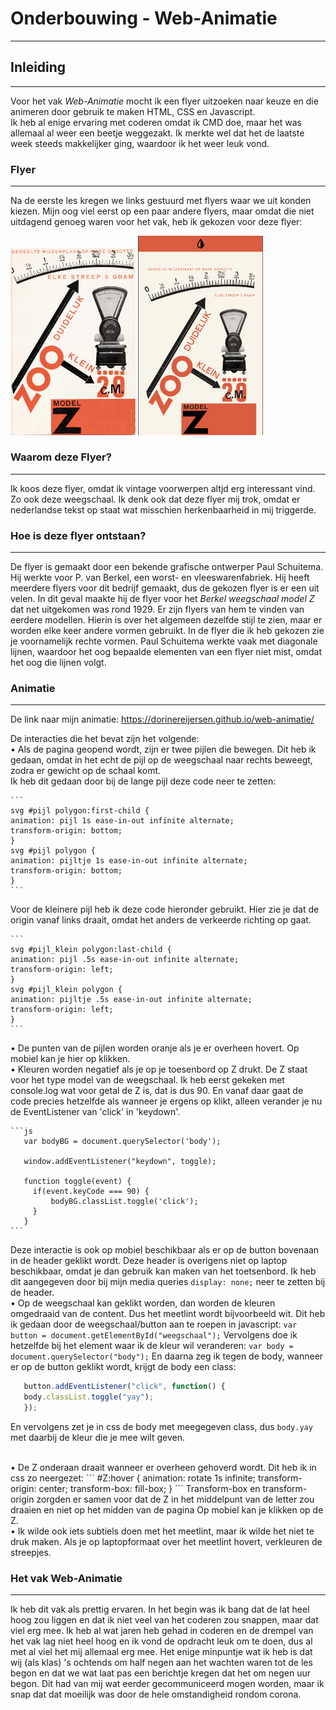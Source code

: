# Onderbouwing - Web-Animatie
---

## Inleiding
---
Voor het vak *Web-Animatie* mocht ik een flyer uitzoeken naar keuze en die animeren door gebruik te maken HTML, CSS en Javascript. <br>
Ik heb al enige ervaring met coderen omdat ik CMD doe, maar het was allemaal al weer een beetje weggezakt. Ik merkte wel dat het de laatste week steeds makkelijker ging, waardoor ik het weer leuk vond.

### Flyer
---
Na de eerste les kregen we links gestuurd met flyers waar we uit konden kiezen. Mijn oog viel eerst op een paar andere flyers, maar omdat die niet uitdagend genoeg waren voor het vak, heb ik gekozen voor deze flyer:

<img src="images/plaatje.jpg" width="200"></img>
<img src="images/MobielFormaat.png" width="200"></img>

### Waarom deze Flyer?
---
Ik koos deze flyer, omdat ik vintage voorwerpen altjd erg interessant vind. Zo ook deze weegschaal. Ik denk ook dat deze flyer mij trok, omdat er nederlandse tekst op staat wat misschien herkenbaarheid in mij triggerde.

### Hoe is deze flyer ontstaan?
---
De flyer is gemaakt door een bekende grafische ontwerper Paul Schuitema. Hij werkte voor P. van Berkel, een worst- en vleeswarenfabriek. 
Hij heeft meerdere flyers voor dit bedrijf gemaakt, dus de gekozen flyer is er een uit velen. In dit geval maakte hij de flyer voor het *Berkel weegschaal model Z* dat net uitgekomen was rond 1929.
Er zijn flyers van hem te vinden van eerdere modellen. Hierin is over het algemeen dezelfde stijl te zien, maar er worden elke keer andere vormen gebruikt. In de flyer die ik heb gekozen zie je voornamelijk rechte vormen.
Paul Schuitema werkte vaak met diagonale lijnen, waardoor het oog bepaalde elementen van een flyer niet mist, omdat het oog die lijnen volgt.

### Animatie
---
De link naar mijn animatie: https://dorinereijersen.github.io/web-animatie/

De interacties die het bevat zijn het volgende:<br>
 • Als de pagina geopend wordt, zijn er twee pijlen die bewegen. Dit heb ik gedaan, omdat in het echt de pijl op de weegschaal naar rechts beweegt, zodra er gewicht op de schaal komt. <br>
 Ik heb dit gedaan door bij de lange pijl deze code neer te zetten:
    
    ```
    svg #pijl polygon:first-child {
    animation: pijl 1s ease-in-out infinite alternate;
    transform-origin: bottom;
    }
    svg #pijl polygon {
    animation: pijltje 1s ease-in-out infinite alternate;
    transform-origin: bottom;
    }
    ```
    
Voor de kleinere pijl heb ik deze code hieronder gebruikt. Hier zie je dat de origin vanaf links draait, omdat het anders de verkeerde richting op gaat.

    ```
    svg #pijl_klein polygon:last-child {
    animation: pijl .5s ease-in-out infinite alternate;
    transform-origin: left;
    }
    svg #pijl_klein polygon {
    animation: pijltje .5s ease-in-out infinite alternate;
    transform-origin: left;
    }
    ```

• De punten van de pijlen worden oranje als je er overheen hovert. Op mobiel kan je hier op klikken. <br>
• Kleuren worden negatief als je op je toesenbord op Z drukt. De Z staat voor het type model van de weegschaal. 
Ik heb eerst gekeken met console.log wat voor getal de Z is, dat is dus 90. En vanaf daar gaat de code precies hetzelfde als wanneer je ergens op klikt, alleen verander je nu de EventListener van 'click' in 'keydown'.
    
    ```js
       var bodyBG = document.querySelector('body');

       window.addEventListener("keydown", toggle);

       function toggle(event) {
         if(event.keyCode === 90) {
             bodyBG.classList.toggle('click');
         }
       }
    ```
Deze interactie is ook op mobiel beschikbaar als er op de button bovenaan in de header geklikt wordt. Deze header is overigens niet op laptop beschikbaar, omdat je dan gebruik kan maken van het toetsenbord. Ik heb dit aangegeven door bij mijn media queries ```display: none;``` neer te zetten bij de header.<br>
• Op de weegschaal kan geklikt worden, dan worden de kleuren omgedraaid van de content. Dus het meetlint wordt bijvoorbeeld wit. 
Dit heb ik gedaan door de weegschaal/button aan te roepen in javascript: ```var button = document.getElementById("weegschaal");```
Vervolgens doe ik hetzelfde bij het element waar ik de kleur wil veranderen: ```var body = document.querySelector("body");```
En daarna zeg ik tegen de body, wanneer er op de button geklikt wordt, krijgt de body een class: 
 ```js
    button.addEventListener("click", function() {
    body.classList.toggle("yay");
    });
 ```
 En vervolgens zet je in css de body met meegegeven class, dus  ```body.yay ``` met daarbij de kleur die je mee wilt geven.

<br>
• De Z onderaan draait wanneer er overheen gehoverd wordt. Dit heb ik in css zo neergezet:
```
#Z:hover {
       animation: rotate 1s infinite;
       transform-origin: center;
       transform-box: fill-box;
   }
```
Transform-box en transform-origin zorgden er samen voor dat de Z in het middelpunt van de letter zou draaien en niet op het midden van de pagina
Op mobiel kan je klikken op de Z.<br>
• Ik wilde ook iets subtiels doen met het meetlint, maar ik wilde het niet te druk maken. 
Als je op laptopformaat over het meetlint hovert, verkleuren de streepjes.
    
### Het vak Web-Animatie 
---
Ik heb dit vak als prettig ervaren. In het begin was ik bang dat de lat heel hoog zou liggen en dat ik niet veel van het coderen zou snappen, maar dat viel erg mee. Ik heb  al wat jaren heb gehad in coderen en de drempel van het vak lag niet heel hoog en ik vond de opdracht leuk om te doen, dus al met al viel het mij allemaal erg mee.
Het enige minpuntje wat ik heb is dat wij (als klas) 's ochtends om half negen aan het wachten waren tot de les begon en dat we wat laat pas een berichtje kregen dat het om negen uur begon. Dit had van mij wat eerder gecommuniceerd mogen worden, maar ik snap dat dat moeilijk was door de hele omstandigheid rondom corona.
